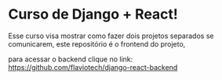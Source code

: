 # Curso de Django + React!
Esse curso visa mostrar como fazer dois projetos separados se comunicarem, este repositório é o frontend do projeto,

para acessar o backend clique no link: https://github.com/flaviotech/django-react-backend
